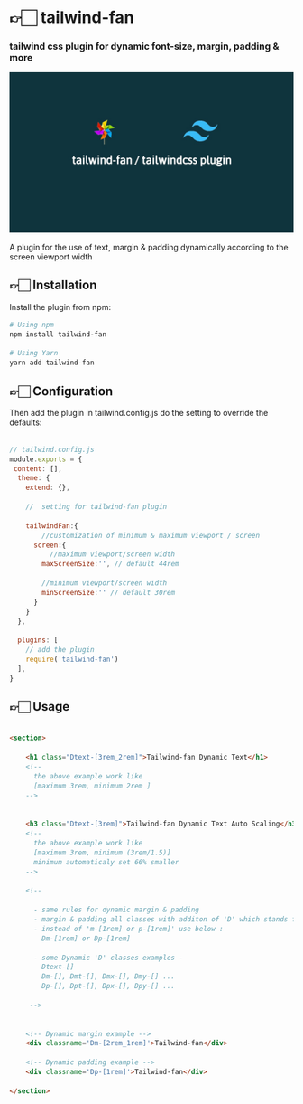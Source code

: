 # 👉🏻 tailwind-fan
### tailwind css plugin for dynamic font-size, margin, padding & more
![logo_img](https://github.com/AliRazaShaheb/tailwind-fan/blob/main/tailwind-fan.jpg)

A plugin for the use of text, margin & padding dynamically according to the screen viewport width

## 👉🏻 Installation

Install the plugin from npm:

```bash
# Using npm
npm install tailwind-fan

# Using Yarn
yarn add tailwind-fan
```
## 👉🏻 Configuration
Then add the plugin in tailwind.config.js do the setting to override the defaults:

```js

// tailwind.config.js
module.exports = {
 content: [],
  theme: {
    extend: {},
    
    //  setting for tailwind-fan plugin

    tailwindFan:{
        //customization of minimum & maximum viewport / screen
      screen:{
          //maximum viewport/screen width
        maxScreenSize:'', // default 44rem 

        //minimum viewport/screen width
        minScreenSize:'' // default 30rem
      }
    }
  },

  plugins: [
    // add the plugin
    require('tailwind-fan')
  ],
}
```

## 👉🏻 Usage


```html

<section>
    
    <h1 class="Dtext-[3rem_2rem]">Tailwind-fan Dynamic Text</h1>
    <!-- 
      the above example work like 
      [maximum 3rem, minimum 2rem ]
    -->

    
    <h3 class="Dtext-[3rem]">Tailwind-fan Dynamic Text Auto Scaling</h3>
    <!-- 
      the above example work like 
      [maximum 3rem, minimum (3rem/1.5)]
      minimum automaticaly set 66% smaller
    -->

    <!-- 
      
      - same rules for dynamic margin & padding
      - margin & padding all classes with additon of 'D' which stands for Dynamic
      - instead of 'm-[1rem] or p-[1rem]' use below :
        Dm-[1rem] or Dp-[1rem]

      - some Dynamic 'D' classes examples - 
        Dtext-[]
        Dm-[], Dmt-[], Dmx-[], Dmy-[] ...
        Dp-[], Dpt-[], Dpx-[], Dpy-[] ...
    
     -->


    <!-- Dynamic margin example -->
    <div classname='Dm-[2rem_1rem]'>Tailwind-fan</div>
    
    <!-- Dynamic padding example -->
    <div classname='Dp-[1rem]'>Tailwind-fan</div>

</section>
```